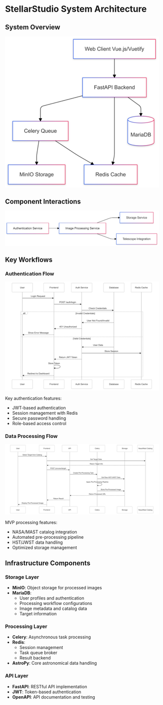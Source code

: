 # StellarStudio System Architecture

## System Overview
![System Architecture](../assets/diagrams/system-overview.png)

## Component Interactions
![Component Flow](../assets/diagrams/component-flow.png)

## Key Workflows

### Authentication Flow
![Authentication Sequence](../assets/diagrams/auth-sequence.png)

Key authentication features:
- JWT-based authentication
- Session management with Redis
- Secure password handling
- Role-based access control

### Data Processing Flow
![Data Processing Sequence](../assets/diagrams/data-flow-sequence.png)

MVP processing features:
- NASA/MAST catalog integration
- Automated pre-processing pipeline
- HST/JWST data handling
- Optimized storage management

## Infrastructure Components

### Storage Layer
- **MinIO**: Object storage for processed images
- **MariaDB**: 
  - User profiles and authentication
  - Processing workflow configurations
  - Image metadata and catalog data
  - Target information

### Processing Layer
- **Celery**: Asynchronous task processing
- **Redis**: 
  - Session management
  - Task queue broker
  - Result backend
- **AstroPy**: Core astronomical data handling

### API Layer
- **FastAPI**: RESTful API implementation
- **JWT**: Token-based authentication
- **OpenAPI**: API documentation and testing
